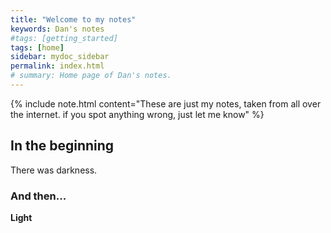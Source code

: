 ```yaml
---
title: "Welcome to my notes"
keywords: Dan's notes
#tags: [getting_started]
tags: [home]
sidebar: mydoc_sidebar
permalink: index.html
# summary: Home page of Dan's notes.
---
```


{% include note.html content="These are just my notes, taken from all over the internet. if you spot anything wrong, just let me know" %}

## In the beginning

There was darkness.

### And then...

**Light**
